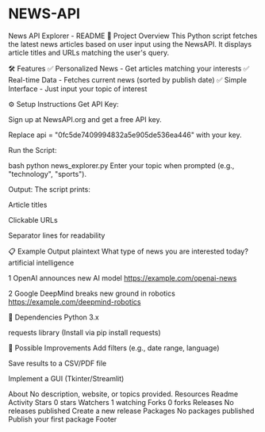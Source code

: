 # NEWS-API
News API Explorer - README 📌 Project Overview This Python script fetches the latest news articles based on user input using the NewsAPI. It displays article titles and URLs matching the user's query.

🛠️ Features ✅ Personalized News - Get articles matching your interests ✅ Real-time Data - Fetches current news (sorted by publish date) ✅ Simple Interface - Just input your topic of interest

⚙️ Setup Instructions Get API Key:

Sign up at NewsAPI.org and get a free API key.

Replace api = "0fc5de7409994832a5e905de536ea446" with your key.

Run the Script:

bash python news_explorer.py Enter your topic when prompted (e.g., "technology", "sports").

Output: The script prints:

Article titles

Clickable URLs

Separator lines for readability

📋 Example Output plaintext What type of news you are interested today? artificial intelligence

1 OpenAI announces new AI model https://example.com/openai-news

2 Google DeepMind breaks new ground in robotics https://example.com/deepmind-robotics

🔧 Dependencies Python 3.x

requests library (Install via pip install requests)

🚀 Possible Improvements Add filters (e.g., date range, language)

Save results to a CSV/PDF file

Implement a GUI (Tkinter/Streamlit)

About
No description, website, or topics provided.
Resources
 Readme
 Activity
Stars
 0 stars
Watchers
 1 watching
Forks
 0 forks
Releases
No releases published
Create a new release
Packages
No packages published
Publish your first package
Footer
